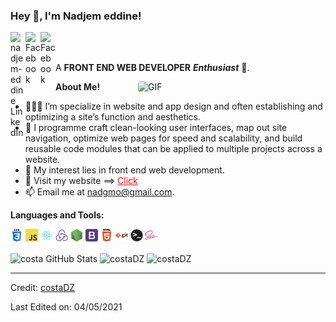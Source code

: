 <h3 title="hehehe"> Hey 👋, I'm Nadjem eddine!</h3>

<a href="https://www.linkedin.com/in/nadjem-eddine-aissa-a68bb21b0/" target="_blank">
  <img align="left" alt="nadjem-eddine LinkedIn" width="24px" src="https://cdn.jsdelivr.net/npm/simple-icons@v3/icons/linkedin.svg" />
</a>

<a href="https://www.facebook.com/amine.costa.10/" target="_blank">
  <img align="left" alt="Facebook" width="24px" src="https://cdn.jsdelivr.net/npm/simple-icons@v3/icons/facebook.svg" />
</a>
<a href="https://nadjemou.netlify.app/" target="_blank">
   <img align="left" alt="Facebook" width="24px" src="https://cdn.jsdelivr.net/npm/simple-icons@3.13.0/icons/notion.svg" />
</a>


<br />
<br />

A **FRONT END WEB DEVELOPER** ***Enthusiast*** 🚀.
 

  <img align="right" alt="GIF" width="300px" style="border-radius:4px;"   src="https://i.pinimg.com/originals/e4/26/70/e426702edf874b181aced1e2fa5c6cde.gif" />

**About Me!**

- 👨🏽‍💻 I’m specialize in website and app design and often establishing and optimizing a site’s function and aesthetics.
- 🌱 I programme craft clean-looking user interfaces, map out site navigation, optimize web pages for speed and scalability, and build reusable code modules that can be applied to multiple projects across a website.
- 🤔 My interest lies in front end web development.
- 💬 Visit my website ==> <a style="color:red;" target="_blank" href="https://nadjemou.netlify.app/">Click</a>
- 📫 Email me at [nadgmo@gmail.com](mailto:nadgmo@gmail.com).



**Languages and Tools:**  


<code><img height="20" src="https://raw.githubusercontent.com/github/explore/80688e429a7d4ef2fca1e82350fe8e3517d3494d/topics/css/css.png"></code>
<code><img height="20" src="https://raw.githubusercontent.com/github/explore/80688e429a7d4ef2fca1e82350fe8e3517d3494d/topics/javascript/javascript.png"></code>
<code><img height="20" src="https://raw.githubusercontent.com/github/explore/80688e429a7d4ef2fca1e82350fe8e3517d3494d/topics/react/react.png"></code>
<code><img height="20" src="https://raw.githubusercontent.com/github/explore/80688e429a7d4ef2fca1e82350fe8e3517d3494d/topics/redux/redux.png"></code>
<code><img height="20" src="https://raw.githubusercontent.com/github/explore/80688e429a7d4ef2fca1e82350fe8e3517d3494d/topics/nodejs/nodejs.png"></code>
<code><img height="20" src="https://raw.githubusercontent.com/github/explore/80688e429a7d4ef2fca1e82350fe8e3517d3494d/topics/bootstrap/bootstrap.png"></code>
<code><img height="20" src="https://raw.githubusercontent.com/github/explore/80688e429a7d4ef2fca1e82350fe8e3517d3494d/topics/html/html.png"></code>
<code><img height="20" src="https://raw.githubusercontent.com/github/explore/80688e429a7d4ef2fca1e82350fe8e3517d3494d/topics/git/git.png"></code>
<code><img height="20" src="https://raw.githubusercontent.com/github/explore/80688e429a7d4ef2fca1e82350fe8e3517d3494d/topics/terminal/terminal.png"></code>
<code><img height="20" src="https://raw.githubusercontent.com/github/explore/80688e429a7d4ef2fca1e82350fe8e3517d3494d/topics/sass/sass.png"></code>

<img align="center" src="https://github-readme-stats.vercel.app/api?username=costaDZ&show_icons=true&hide_border=true&count_private=true&theme=shades-of-purple&icon_color=fad000" alt="costa GitHub Stats">
<img align="center" src="https://github-readme-streak-stats.herokuapp.com/?user=costaDZ&count_private=true&theme=radical" alt="costaDZ" />
<img align="center" width=500 src="https://github-readme-stats.vercel.app/api/top-langs/?username=costaDZ&count_private=true&theme=radical" alt="costaDZ" />

----
Credit: [costaDZ](https://github.com/costaDZ)

Last Edited on: 04/05/2021

